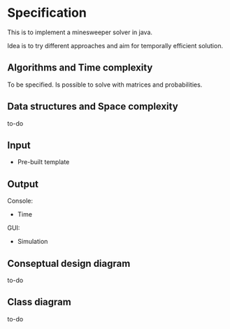 # Specification

This is to implement a minesweeper solver in java.

Idea is to try different approaches and aim for temporally efficient solution.

## Algorithms and Time complexity
To be specified. Is possible to solve with matrices and probabilities.

## Data structures and Space complexity
to-do

## Input
* Pre-built template

## Output
Console:
* Time

GUI:
* Simulation


## Conseptual design diagram
to-do

## Class diagram
to-do
